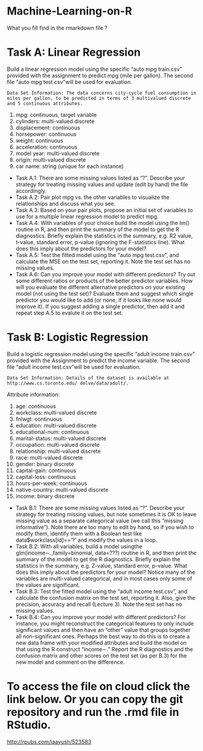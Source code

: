 # Machine-Learning-on-R

What you fill find in the rmarkdown file ?

# Task A: Linear Regression
Build a linear regression model using the specific “auto mpg train.csv” provided with the assignment to predict mpg (mile per gallon). The second file “auto mpg test.csv”will be used for evaluation.

`Data Set Information: The data concerns city-cycle fuel consumption in miles per gallon, to be predicted in terms of 3 multivalued discrete and 5 continuous attributes.`
1. mpg: continuous, target variable 
2. cylinders: multi-valued discrete 
3. displacement: continuous 
4. horsepower: continuous 
5. weight: continuous 
6. acceleration: continuous 
7. model year: multi-valued discrete 
8. origin: multi-valued discrete 
9. car name: string (unique for each instance)

* Task A.1: There are some missing values listed as “?”. Describe your strategy for treating missing values and update (edit by hand) the file accordingly.
* Task A.2: Pair plot mpg vs. the other variables to visualize the relationships and discuss what you see.
* Task A.3: Based on your pair plots, propose an initial set of variables to use for a multiple linear regression model to predict mpg.
* Task A.4: With variables of your choice build the model using the lm() routine in R, and then print the summary of the model to get the R diagnostics. Briefly explain the statistics in the summary, e.g. R2 value, t-value, standard error, p-value (ignoring the F-statistics line). What does this imply about the predictors for your model?
* Task A.5: Test the fitted model using the “auto mpg test.csv”, and calculate the MSE on the test set, reporting it. Note the test set has no missing values.
* Task A.6: Can you improve your model with different predictors? Try out some different ratios or products of the better predictor variables. How will you evaluate the different alternative predictors on your existing model (not using the test set)? Evaluate them and suggest which single predictor you would like to add (or none, if it looks like none would improve it). If you suggest adding a single predictor, then add it and repeat step A.5 to evalute it on the test set.


# Task B: Logistic Regression
Build a logistic regression model using the specific “adult income train.csv” provided with the Assignment to predict the income variable. The second file “adult income test.csv”will be used for evaluation.

`Data Set Information: Details of the dataset is available at http://www.cs.toronto.edu/ delve/data/adult/. `

Attribute information:
1. age: continuous 
2. workclass: multi-valued discrete
3. fnlwgt: continuous 
4. education: multi-valued discrete 
5. educational-num: continuous 
6. marital-status: multi-valued discrete 
7. occupation: multi-valued discrete 
8. relationship: multi-valued discrete 
9. race: multi-valued discrete
10. gender: binary discrete 
11. capital-gain: continuous 
12. capital-loss: continuous 
13. hours-per-week: continuous 
14. native-country: multi-valued discrete 
15. income: binary discrete

* Task B.1: There are some missing values listed as “?”. Describe your strategy for treating missing values, but note sometimes it is OK to leave missing value as a separate categorical value (we call this “missing informative”). Note there are too many to edit by hand, so if you wish to modify them, identify them with a Boolean test like data$workclass[id]==’?’
and modify the values in a loop.
* Task B.2: With all variables, build a model usingthe glm(income∼.,family=binomial, data=???)
routine in R, and then print the summary of the model to get the R diagnostics. Briefly explain the statistics in the summary, e.g. Z-value, standard error, p-value. What does this imply about the predictors for your model? Notice many of the variables are multi-valued categorical, and in most cases only some of the values are significant.
* Task B.3: Test the fitted model using the “adult income test.csv”, and calculate the confusion matrix on the test set, reporting it. Also, give the precision, accuracy and recall (Lecture 3). Note the test set has no missing values.
* Task B.4: Can you improve your model with different predictors? For instance, you might reconstruct the categorical features to only include significant values and then have an “other” value that groups together all non-significant ones. Perhaps the best way to do this is to create a new data frame with your modified attributes and build the model on that using the R construct “income∼.” Report the R diagnostics and the confusion matrix and other scores on the test set (as per B.3) for the new model and comment on the difference.

# To access the file on cloud click the link below. Or you can copy the git repository and run the .rmd file in RStudio.
http://rpubs.com/iaayush/523583
